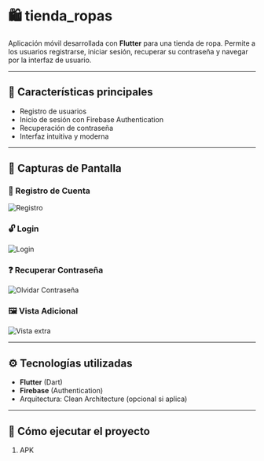 # 🛍️ tienda_ropas

Aplicación móvil desarrollada con **Flutter** para una tienda de ropa. Permite a los usuarios registrarse, iniciar sesión, recuperar su contraseña y navegar por la interfaz de usuario.

---

## 🚀 Características principales

- Registro de usuarios
- Inicio de sesión con Firebase Authentication
- Recuperación de contraseña
- Interfaz intuitiva y moderna

---

## 📸 Capturas de Pantalla

### 🔐 Registro de Cuenta
![Registro](https://github.com/user-attachments/assets/ad3948d7-264a-44c8-9e85-12387b527bee)

### 🔓 Login
![Login](https://github.com/user-attachments/assets/17173e34-803c-45dd-8887-b29ce757b262)

### ❓ Recuperar Contraseña
![Olvidar Contraseña](https://github.com/user-attachments/assets/cb45382c-0838-47e6-a4a0-dfdc4202445d)

### 🖼️ Vista Adicional
![Vista extra](https://github.com/user-attachments/assets/19515038-133c-4eb1-8cc6-f12aaf499ae1)

---

## ⚙️ Tecnologías utilizadas

- **Flutter** (Dart)
- **Firebase** (Authentication)
- Arquitectura: Clean Architecture (opcional si aplica)

---

## 🧪 Cómo ejecutar el proyecto

1. APK
   
